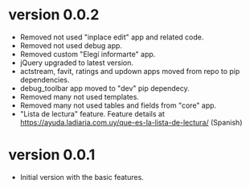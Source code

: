 # version 0.0.2

- Removed not used "inplace edit" app and related code.
- Removed not used debug app.
- Removed custom "Elegí informarte" app.
- jQuery upgraded to latest version.
- actstream, favit, ratings and updown apps moved from repo to pip dependencies.
- debug_toolbar app moved to "dev" pip dependecy.
- Removed many not used templates.
- Removed many not used tables and fields from "core" app.
- "Lista de lectura" feature. Feature details at https://ayuda.ladiaria.com.uy/que-es-la-lista-de-lectura/ (Spanish)

# version 0.0.1

- Initial version with the basic features.
